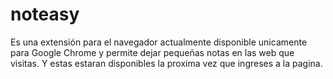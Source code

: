 # noteasy
Es una extensión para el navegador actualmente disponible unicamente para Google Chrome y permite dejar pequeñas notas en las web que visitas. Y estas estaran disponibles la proxima vez que ingreses a la pagina. 





